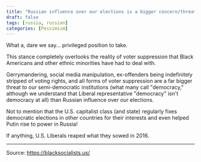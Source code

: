 ```yaml
---
title: "Russian influence over our elections is a bigger concern/threat than American racial grievances."
draft: false
tags: [russia, russian]
categories: [Pessimism]
---
```


What a, dare we say... privileged position to take.  
  
This stance completely overlooks the reality of voter suppression that Black Americans and other ethnic minorities have had to deal with.  
  
Gerrymandering, social media manipulation, ex-offenders being indefinitely stripped of voting rights, and all forms of voter suppression are a far bigger threat to our semi-democratic institutions (what many call "democracy," although we understand that Liberal representative "democracy" isn't democracy at all) than Russian influence over our elections.  
  
Not to mention that the U.S. capitalist class (and state) regularly fixes democratic elections in other countries for their interests and even helped Putin rise to power in Russia!  
  
If anything, U.S. Liberals reaped what they sowed in 2016.

----
Source: https://blacksocialists.us/

